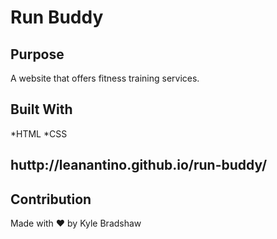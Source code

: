 # Run Buddy

## Purpose
A website that offers fitness training services.

## Built With
*HTML
*CSS

## huttp://leanantino.github.io/run-buddy/

## Contribution
Made with ❤️ by Kyle Bradshaw
